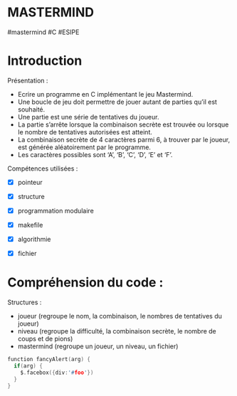 # MASTERMIND
#mastermind #C #ESIPE


<h1> Introduction </h1>

Présentation :
 - Ecrire un programme en C implémentant le jeu Mastermind. 
 - Une boucle de jeu doit permettre de jouer autant de parties qu’il est souhaité. 
 - Une partie est une série de tentatives du joueur. 
 - La partie s’arrête lorsque la combinaison secrète est trouvée ou lorsque le nombre  de tentatives autorisées est atteint. 
 - La combinaison secrète de 4 caractères parmi 6, à trouver par le joueur, est générée aléatoirement par le programme. 
 - Les caractères possibles sont ‘A’, ‘B’, ‘C’, ‘D’, ‘E’ et ‘F’. 

Compétences utilisées :
 - [x] pointeur
 - [x] structure
 - [x] programmation modulaire
 - [x] makefile
 - [x] algorithmie
 - [x] fichier



<h1> Compréhension du code : </h1>
 
 Structures : 
  - joueur (regroupe le nom, la combinaison, le nombres de tentatives du joueur)
  - niveau (regroupe la difficulté, la combinaison secrète, le nombre de coups et de pions)
  - mastermind (regroupe un joueur, un niveau, un fichier)
  


     
```c
function fancyAlert(arg) {
  if(arg) {
    $.facebox({div:'#foo'})
  }
}
```
